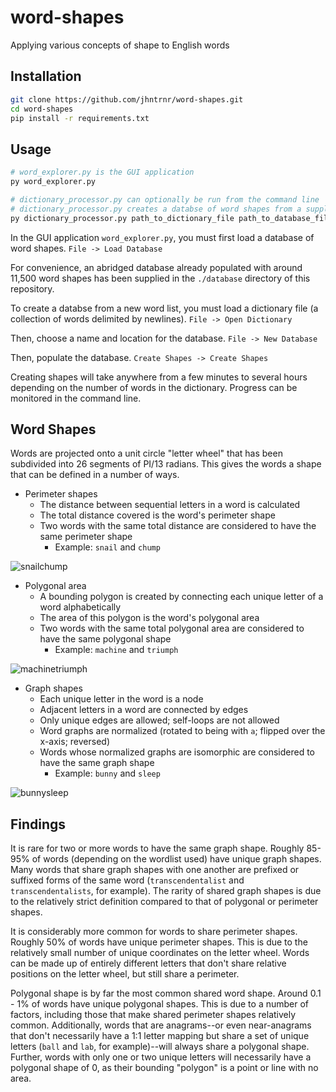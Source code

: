 # word-shapes
Applying various concepts of shape to English words

## Installation
```sh
git clone https://github.com/jhntrnr/word-shapes.git
cd word-shapes
pip install -r requirements.txt
```

## Usage
```sh
# word_explorer.py is the GUI application
py word_explorer.py

# dictionary_processor.py can optionally be run from the command line
# dictionary_processor.py creates a databse of word shapes from a supplied dictionary
py dictionary_processor.py path_to_dictionary_file path_to_database_file
```
In the GUI application `word_explorer.py`, you must first load a database of word shapes. `File -> Load Database`

For convenience, an abridged database already populated with around 11,500 word shapes has been supplied in the `./database` directory of this repository.

To create a databse from a new word list, you must load a dictionary file (a collection of words delimited by newlines). `File -> Open Dictionary`

Then, choose a name and location for the database. `File -> New Database`

Then, populate the database. `Create Shapes -> Create Shapes`

Creating shapes will take anywhere from a few minutes to several hours depending on the number of words in the dictionary. Progress can be monitored in the command line.

## Word Shapes
Words are projected onto a unit circle "letter wheel" that has been subdivided into 26 segments of PI/13 radians.
This gives the words a shape that can be defined in a number of ways.

- Perimeter shapes
  - The distance between sequential letters in a word is calculated
  - The total distance covered is the word's perimeter shape
  - Two words with the same total distance are considered to have the same perimeter shape
    - Example: `snail` and `chump`

![snailchump](https://github.com/jhntrnr/word-shapes/assets/90057903/c5f1f19e-8f65-4e26-b3a7-7fbbd57949e6)

- Polygonal area
  - A bounding polygon is created by connecting each unique letter of a word alphabetically
  - The area of this polygon is the word's polygonal area
  - Two words with the same total polygonal area are considered to have the same polygonal shape
    - Example: `machine` and `triumph`

![machinetriumph](https://github.com/jhntrnr/word-shapes/assets/90057903/e960ad1b-3766-41fd-93cb-8f3aa42452ca)

- Graph shapes
  - Each unique letter in the word is a node
  - Adjacent letters in a word are connected by edges
  - Only unique edges are allowed; self-loops are not allowed
  - Word graphs are normalized (rotated to being with `a`; flipped over the x-axis; reversed)
  - Words whose normalized graphs are isomorphic are considered to have the same graph shape
    - Example: `bunny` and `sleep`

![bunnysleep](https://github.com/jhntrnr/word-shapes/assets/90057903/8dc0eec0-141e-453a-9ef4-dde6e8ef8872)

## Findings
It is rare for two or more words to have the same graph shape. Roughly 85-95% of words (depending on the wordlist used) have unique graph shapes.
Many words that share graph shapes with one another are prefixed or suffixed forms of the same word (`transcendentalist` and `transcendentalists`, for example).
The rarity of shared graph shapes is due to the relatively strict definition compared to that of polygonal or perimeter shapes.

It is considerably more common for words to share perimeter shapes. Roughly 50% of words have unique perimeter shapes.
This is due to the relatively small number of unique coordinates on the letter wheel.
Words can be made up of entirely different letters that don't share relative positions on the letter wheel, but still share a perimeter.

Polygonal shape is by far the most common shared word shape. Around 0.1 - 1% of words have unique polygonal shapes.
This is due to a number of factors, including those that make shared perimeter shapes relatively common.
Additionally, words that are anagrams--or even near-anagrams that don't necessarily have a 1:1 letter mapping but share a set of unique letters (`ball` and `lab`, for example)--will always share a polygonal shape.
Further, words with only one or two unique letters will necessarily have a polygonal shape of 0, as their bounding "polygon" is a point or line with no area.
